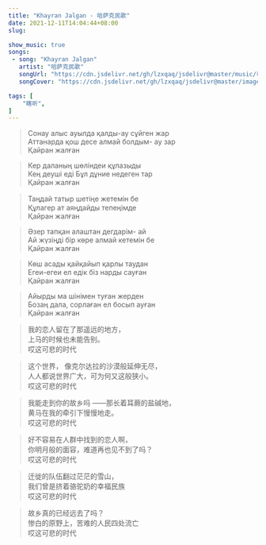 ```yaml
---
title: "Khayran Jalgan - 哈萨克民歌"
date: 2021-12-11T14:04:44+08:00
slug: 

show_music: true
songs:
 - song: "Khayran Jalgan"
   artist: "哈萨克民歌"
   songUrl: "https://cdn.jsdelivr.net/gh/lzxqaq/jsdelivr@master/music/可悲的时代.mp3"
   songCover: "https://cdn.jsdelivr.net/gh/lzxqaq/jsdelivr@master/image/music/KhayranJalgan.png"

tags: [
    "瞎听",
]
---
```


> Сонау алыс ауылда қалды-ау сұйген жар   
> Аттанарда қош десе алмай болдым- ау зар  
> Қайран жалған  


> Кер даланың шөліндеи құлазыды  
> Кең деуші еді Бұл дұние недеген тар  
> Қайран жалған  

 
> Таңдай татыр шетіңе жетемін бе　  
> Құлагер ат аяңдайды тепеңімде  
> Қайран жалған 


> Әзер тапқан алаштан дегдарім- ай  
> Ай жүзіңді бір көре алмай кетемін бе  
> Қайран жалған  


> Көш асады қайқайып қарлы таудан  
> Егеи-егеи ел едік біз нарды сауған  
> Қайран жалған  


> Айырды ма шінімен туған жерден  
> Бозаң дала, сорлаған ел босып ауған  
> Қайран жалған  

> 我的恋人留在了那遥远的地方，  
> 上马的时候也未能告别。  
> 哎这可悲的时代  


> 这个世界， 像克尔达拉的沙漠般延伸无尽，  
> 人人都说世界广大，可为何又这般狭小。  
> 哎这可悲的时代  


> 我能走到你的故乡吗 ——那长着耳蕨的盐碱地，  
> 黄马在我的牵引下慢慢地走。  
> 哎这可悲的时代  


> 好不容易在人群中找到的恋人啊，  
> 你明月般的面容，难道再也见不到了吗？  
> 哎这可悲的时代  


> 迁徙的队伍翻过茫茫的雪山，  
> 我们曾是挤着骆驼奶的幸福民族  
> 哎这可悲的时代  


> 故乡真的已经远去了吗？  
> 惨白的原野上，苦难的人民四处流亡  
> 哎这可悲的时代  
